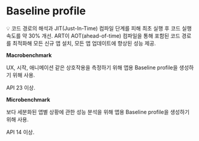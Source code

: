 # Baseline profile

<aside>
💡 코드 경로의 해석과 JIT(Just-In-Time) 컴파일 단계를 피해 최초 실행 후 코드 실행 속도를 약 30% 개선.
ART이 AOT(ahead-of-time) 컴파일을 통해 포함된 코드 경로를 최적화해 모든 신규 앱 설치, 모든 앱 업데이트에 향상된 성능 제공.

</aside>

**Macrobenchmark**

UX, 시작, 애니메이션 같은 상호작용을 측정하기 위해 앱용 Baseline profile을 생성하기 위해 사용.

API 23 이상.

**Microbenchmark**

보다 세분화된 앱별 상황에 관한 성능 분석을 위해 앱용 Baseline profile을 생성하기 위해 사용.

API 14 이상.